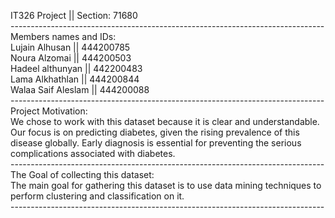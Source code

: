 IT326 Project || Section: 71680 <br>
------------------------------------------------------------------------------<br>
Members names and IDs: <br>
Lujain Alhusan || 444200785 <br>
Noura Alzomai || 444200503 <br>
Hadeel althunyan || 442200483 <br>
Lama Alkhathlan || 444200844 <br>
Walaa Saif Aleslam || 444200088<br> 
------------------------------------------------------------------------------<br>
Project Motivation: <br>
We chose to work with this dataset because it is clear and understandable. Our focus is on predicting diabetes, given the rising prevalence of this disease globally. Early diagnosis is essential for preventing the serious complications associated with diabetes. <br>
------------------------------------------------------------------------------<br>
The Goal of collecting this dataset: <br>
The main goal for gathering this dataset is to use data mining techniques to perform clustering and classification on it. <br>
------------------------------------------------------------------------------<br>

